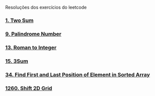 Resoluções dos exercícios do leetcode

### [1. Two Sum](https://github.com/BotaUmCroppedEEstuda/leetcode/blob/master/src/main/java/twosum/1-two-sum.md)
### [9. Palindrome Number](https://github.com/BotaUmCroppedEEstuda/leetcode/blob/master/src/main/java/palindromenumber/9-palindrome-number.md)
### [13. Roman to Integer](https://github.com/BotaUmCroppedEEstuda/leetcode/blob/master/src/main/java/romantointeger/13-roman-to-integer.md)
### [15. 3Sum](https://github.com/BotaUmCroppedEEstuda/leetcode/blob/master/src/main/java/threesum/15-3-sum.md)
### [34. Find First and Last Position of Element in Sorted Array](https://github.com/BotaUmCroppedEEstuda/leetcode/blob/master/src/main/java/findfirstandlastpositionofelementinsortedarray/34-find-first-and-last-position-of-element-in-sorted-array.md)
### [1260. Shift 2D Grid](https://github.com/BotaUmCroppedEEstuda/leetcode/blob/master/src/main/java/shift2dgrid/1260-shift-2d-grid.md)

